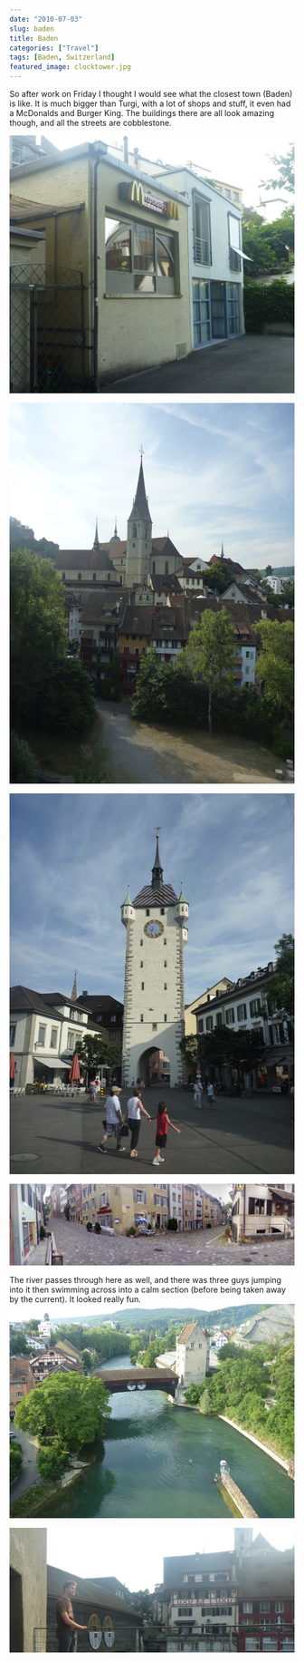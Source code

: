 ```yaml
---
date: "2010-07-03"
slug: baden
title: Baden
categories: ["Travel"]
tags: [Baden, Switzerland]
featured_image: clocktower.jpg
---
```


So after work on Friday I thought I would see what the closest town (Baden) is like.
It is much bigger than Turgi, with a lot of shops and stuff, it even had a McDonalds and Burger King. The buildings there are all look amazing though, and all the streets are cobblestone.

![McDonalds](mcdonalds.jpg)

![Church](church.jpg)

![Clocktower](clocktower.jpg)

![Street](street-pano.jpg)

The river passes through here as well, and there was three guys jumping into it then swimming across into a calm section (before being taken away by the current). It looked really fun.
![Swimming](swimming.jpg)

![Me](P1010854.jpg)

